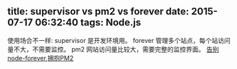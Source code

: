 title: supervisor vs pm2 vs forever
date: 2015-07-17 06:32:40
tags: Node.js
---

使用场合不一样:
supervisor 是开发环境用。
forever 管理多个站点，每个站访问量不大，不需要监控。
pm2 网站访问量比较大，需要完整的监控界面。
[告别node-forever,拥抱PM2](http://www.oschina.net/translate/goodbye-node-forever-hello-pm2?cmp)